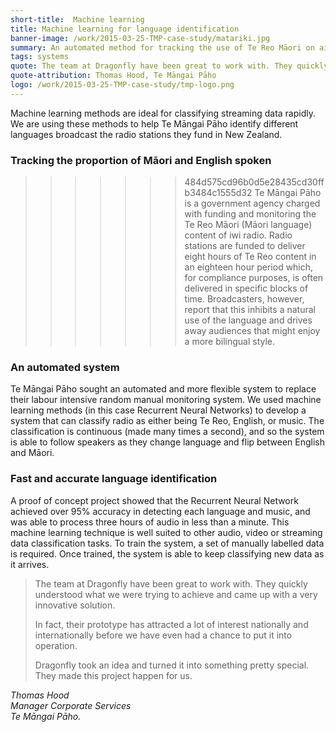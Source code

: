 ```yaml
---
short-title:  Machine learning
title: Machine learning for language identification
banner-image: /work/2015-03-25-TMP-case-study/matariki.jpg
summary: An automated method for tracking the use of Te Reo Māori on air.
tags: systems
quote: The team at Dragonfly have been great to work with. They quickly understood what we were trying to achieve and came up with a very innovative solution. 
quote-attribution: Thomas Hood, Te Māngai Pāho
logo: /work/2015-03-25-TMP-case-study/tmp-logo.png
---
```


Machine learning methods are ideal for classifying streaming data rapidly. We are using these methods to help Te Māngai Pāho identify different languages broadcast the radio stations they fund in New Zealand.  
<!--more-->

### Tracking the proportion of Māori and English spoken
>>>>>>> 484d575cd96b0d5e28435cd30ffb3484c1555d32
Te Māngai Pāho is a government agency charged with funding and monitoring the 
Te Reo Māori (Māori language) content of iwi radio. 
Radio stations are funded to deliver eight hours of Te Reo content in an 
eighteen hour period which, for compliance purposes, is often delivered in specific 
blocks of time. Broadcasters, however, report that this inhibits a natural use of the 
language and drives away audiences that might enjoy a more bilingual style. 

### An automated system 
Te Māngai Pāho sought an automated and more flexible system to replace their 
labour intensive random manual monitoring system. We used machine learning methods
(in this case Recurrent Neural Networks) to develop a system that can classify radio as
either being Te Reo, English, or music. The classification is continuous (made many times
a second), and so the system is able to follow speakers as they change language and
flip between English and Māori.

### Fast and accurate language identification
A proof of concept project showed that the Recurrent Neural Network achieved over 95% accuracy in 
detecting each language and music, and was able to process three hours of audio in less than a minute.
This machine learning technique is well suited to other audio, video or streaming data classification
tasks. To train the system, a set of manually labelled data is required. Once
trained, the system is able to keep classifying new data as it arrives.

> The team at Dragonfly have been great to work with. They quickly understood what 
> we were trying to achieve and came up with a very innovative solution. 
> 
> In fact, their prototype has attracted a lot of interest nationally and internationally 
> before we have even had a chance to put it into operation.
> 
> Dragonfly took an idea and turned it into something pretty special. They made this 
> project happen for us.

<cite>Thomas Hood<br />
Manager Corporate Services<br />
Te Māngai Pāho.</cite>



